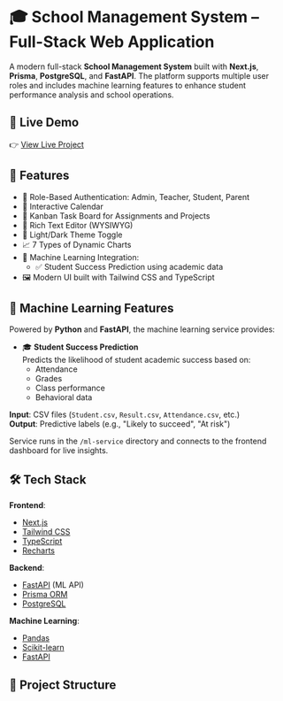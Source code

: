 # 🎓 School Management System – Full-Stack Web Application

A modern full-stack **School Management System** built with **Next.js**, **Prisma**, **PostgreSQL**, and **FastAPI**. The platform supports multiple user roles and includes machine learning features to enhance student performance analysis and school operations.

## 🔗 Live Demo

👉 [View Live Project](http://localhost:3000/) <!-- Replace with actual deployed URL -->

## 🚀 Features

- 🔐 Role-Based Authentication: Admin, Teacher, Student, Parent
- 📅 Interactive Calendar
- 📌 Kanban Task Board for Assignments and Projects
- 📝 Rich Text Editor (WYSIWYG)
- 🎨 Light/Dark Theme Toggle
- 📈 7 Types of Dynamic Charts
- 🎯 Machine Learning Integration:
  - ✅ Student Success Prediction using academic data
- 🖼️ Modern UI built with Tailwind CSS and TypeScript

## 🧠 Machine Learning Features

Powered by **Python** and **FastAPI**, the machine learning service provides:

- 🎓 **Student Success Prediction**  
  Predicts the likelihood of student academic success based on:
  - Attendance
  - Grades
  - Class performance
  - Behavioral data

**Input**: CSV files (`Student.csv`, `Result.csv`, `Attendance.csv`, etc.)  
**Output**: Predictive labels (e.g., "Likely to succeed", "At risk")

Service runs in the `/ml-service` directory and connects to the frontend dashboard for live insights.

## 🛠️ Tech Stack

**Frontend**:
- [Next.js](https://nextjs.org/)
- [Tailwind CSS](https://tailwindcss.com/)
- [TypeScript](https://www.typescriptlang.org/)
- [Recharts](https://recharts.org/)

**Backend**:
- [FastAPI](https://fastapi.tiangolo.com/) (ML API)
- [Prisma ORM](https://www.prisma.io/)
- [PostgreSQL](https://www.postgresql.org/)

**Machine Learning**:
- [Pandas](https://pandas.pydata.org/)
- [Scikit-learn](https://scikit-learn.org/)
- [FastAPI](https://fastapi.tiangolo.com/)

## 📁 Project Structure

